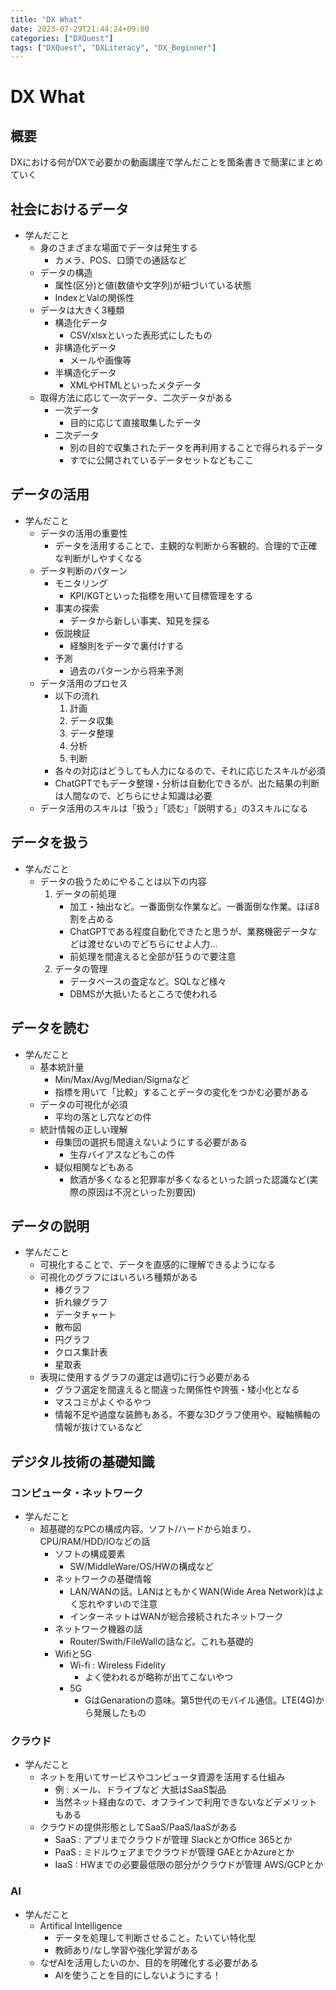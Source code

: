 ```yaml
---
title: "DX What"
date: 2023-07-29T21:44:24+09:00
categories: ["DXQuest"]
tags: ["DXQuest", "DXLiteracy", "DX_Beginner"]
---
```

# DX What

## 概要

DXにおける何がDXで必要かの動画講座で学んだことを箇条書きで簡潔にまとめていく

## 社会におけるデータ

- 学んだこと
  - 身のさまざまな場面でデータは発生する
    - カメラ、POS、口頭での通話など
  - データの構造
    - 属性(区分)と値(数値や文字列)が紐づいている状態
    - IndexとValの関係性
  - データは大きく3種類
    - 構造化データ
      - CSV/xlsxといった表形式にしたもの
    - 非構造化データ
      - メールや画像等
    - 半構造化データ
      - XMLやHTMLといったメタデータ
  - 取得方法に応じて一次データ、二次データがある
    - 一次データ
      - 目的に応じて直接取集したデータ
    - 二次データ
      - 別の目的で収集されたデータを再利用することで得られるデータ
      - すでに公開されているデータセットなどもここ

## データの活用

- 学んだこと
  - データの活用の重要性
    - データを活用することで、主観的な判断から客観的、合理的で正確な判断がしやすくなる
  - データ判断のパターン
    - モニタリング
      - KPI/KGTといった指標を用いて目標管理をする
    - 事実の探索
      - データから新しい事実、知見を探る
    - 仮説検証
      - 経験則をデータで裏付けする
    - 予測
      - 過去のパターンから将来予測
  - データ活用のプロセス
    - 以下の流れ
      1. 計画
      2. データ収集
      3. データ整理
      4. 分析
      5. 判断
    - 各々の対応はどうしても人力になるので、それに応じたスキルが必須
    - ChatGPTでもデータ整理・分析は自動化できるが、出た結果の判断は人間なので、どちらにせよ知識は必要
  - データ活用のスキルは「扱う」「読む」「説明する」の3スキルになる

## データを扱う

- 学んだこと
  - データの扱うためにやることは以下の内容
    1. データの前処理
        - 加工・抽出など。一番面倒な作業など。一番面倒な作業。ほぼ8割を占める
        - ChatGPTである程度自動化できたと思うが、業務機密データなどは渡せないのでどちらにせよ人力…
        - 前処理を間違えると全部が狂うので要注意
    2. データの管理
        - データベースの査定など。SQLなど様々
        - DBMSが大抵いたるところで使われる

## データを読む

- 学んだこと
  - 基本統計量
    - Min/Max/Avg/Median/Sigmaなど
    - 指標を用いて「比較」することデータの変化をつかむ必要がある
  - データの可視化が必須
    - 平均の落とし穴などの件
  - 統計情報の正しい理解
    - 母集団の選択も間違えないようにする必要がある
      - 生存バイアスなどもこの件
    - 疑似相関などもある
      - 飲酒が多くなると犯罪率が多くなるといった誤った認識など(実際の原因は不況といった別要因)
      
## データの説明

- 学んだこと
  - 可視化することで、データを直感的に理解できるようになる
  - 可視化のグラフにはいろいろ種類がある
    - 棒グラフ
    - 折れ線グラフ
    - データチャート
    - 散布図
    - 円グラフ
    - クロス集計表
    - 星取表
  - 表現に使用するグラフの選定は適切に行う必要がある
    - グラフ選定を間違えると間違った関係性や誇張・矮小化となる
    - マスコミがよくやるやつ
    - 情報不足や過度な装飾もある。不要な3Dグラフ使用や、縦軸横軸の情報が抜けているなど
    
## デジタル技術の基礎知識

### コンピュータ・ネットワーク

- 学んだこと
  - 超基礎的なPCの構成内容。ソフト/ハードから始まり、CPU/RAM/HDD/IOなどの話
    - ソフトの構成要素
      - SW/MiddleWare/OS/HWの構成など
    - ネットワークの基礎情報
      - LAN/WANの話。LANはともかくWAN(Wide Area Network)はよく忘れやすいので注意
      - インターネットはWANが総合接続されたネットワーク
    - ネットワーク機器の話
      - Router/Swith/FileWallの話など。これも基礎的
    - Wifiと5G
      - Wi-fi : Wireless Fidelity
        - よく使われるが略称が出てこないやつ
      - 5G
        - GはGenarationの意味。第5世代のモバイル通信。LTE(4G)から発展したもの

### クラウド

- 学んだこと
  - ネットを用いてサービスやコンピュータ資源を活用する仕組み
    - 例 : メール、ドライブなど 大抵はSaaS製品
    - 当然ネット経由なので、オフラインで利用できないなどデメリットもある
  - クラウドの提供形態としてSaaS/PaaS/IaaSがある
    - SaaS : アプリまでクラウドが管理 SlackとかOffice 365とか
    - PaaS : ミドルウェアまでクラウドが管理 GAEとかAzureとか
    - IaaS : HWまでの必要最低限の部分がクラウドが管理 AWS/GCPとか

### AI

- 学んだこと
  - Artifical Intelligence
    - データを処理して判断させること。たいてい特化型
    - 教師あり/なし学習や強化学習がある
  - なぜAIを活用したいのか、目的を明確化する必要がある
    - AIを使うことを目的にしないようにする！
